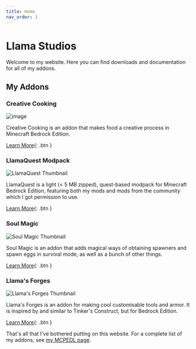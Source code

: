 ```yaml
---
title: Home
nav_order: 1
---
```


# Llama Studios
Welcome to my website. Here you can find downloads and documentation for all of my addons.

## My Addons
### Creative Cooking
![image](https://user-images.githubusercontent.com/31634240/125353109-21352b00-e330-11eb-809f-398f975cee83.png)

Creative Cooking is an addon that makes food a creative process in Minecraft Bedrock Edition.

[Learn More](/creative-cooking.html){: .btn }

### LlamaQuest Modpack
![LlamaQuest Thumbnail](https://user-images.githubusercontent.com/31634240/115959601-f37fd900-a4da-11eb-9213-4ee456546a5e.jpg)

LlamaQuest is a light (< 5 MB zipped), quest-based modpack for Minecraft Bedrock Edition, featuring both my mods and mods from the community which I got permission to use.

[Learn More](/llamaquest.html){: .btn }

### Soul Magic
![Soul Magic Thumbnail](https://user-images.githubusercontent.com/31634240/114284780-46a85500-9a20-11eb-861e-624e897630fd.PNG)

Soul Magic is an addon that adds magical ways of obtaining spawners and spawn eggs in survival mode, as well as a bunch of other things.

[Learn More](/soul-magic.html){: .btn }

### Llama's Forges
![Llama's Forges Thumbnail](https://mcpedl.com/wp-content/uploads/2021/03/llamas-forges_1-520x245.png)

Llama's Forges is an addon for making cool customisable tools and armor. It is inspired by and similar to Tinker's Construct, but for Bedrock Edition.

[Learn More](/llamas-forges.html){: .btn }

That's all that I've bothered putting on this website. For a complete list of my addons, see [my MCPEDL page](https://mcpedl.com/user/kyleplo/).
